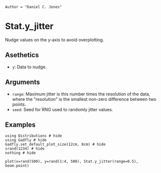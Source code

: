 ```@meta
Author = "Daniel C. Jones"
```

# Stat.y_jitter

Nudge values on the y-axis to avoid overplotting.

## Asethetics
  * `y`: Data to nudge.

## Arguments
  * `range`: Maximum jitter is this number times the resolution of the data,
    where the "resolution" is the smallest non-zero difference between two
    points.
  * `seed`: Seed for RNG used to randomly jitter values.

## Examples

```@example 1
using Distributions # hide
using Gadfly # hide
Gadfly.set_default_plot_size(12cm, 8cm) # hide
srand(1234) # hide
nothing # hide
```

```@example 1
plot(x=rand(500), y=rand(1:4, 500), Stat.y_jitter(range=0.5), Geom.point)
```
